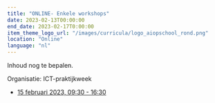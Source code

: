 ```yaml
---
title: "ONLINE- Enkele workshops"
date: 2023-02-13T00:00:00
end_date: 2023-02-17T0:00:00
item_theme_logo_url: "/images/curricula/logo_aiopschool_rond.png"
location: "Online"
language: "nl"
---
```


Inhoud nog te bepalen.

Organisatie: ICT-praktijkweek

- [15 februari 2023, 09:30 - 16:30](https://www.ictdag.be/39)

